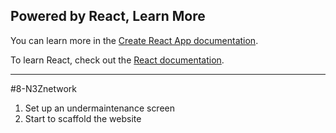 ## Powered by React, Learn More

You can learn more in the [Create React App documentation](https://facebook.github.io/create-react-app/docs/getting-started).

To learn React, check out the [React documentation](https://reactjs.org/).

---

#8-N3Znetwork

1. Set up an undermaintenance screen
2. Start to scaffold the website
